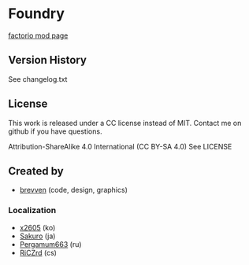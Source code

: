 # Foundry

[factorio mod page](https://mods.factorio.com/mod/bzfoundry)

## Version History
See changelog.txt

## License

This work is released under a CC license instead of MIT. Contact me on github if you have questions.

Attribution-ShareAlike 4.0 International (CC BY-SA 4.0) 
See LICENSE

## Created by

- [brevven](https://mods.factorio.com/user/brevven) (code, design, graphics)

### Localization

- [x2605](https://github.com/x2605) (ko)
- [Sakuro](https://github.com/sakuro) (ja)
- [Pergamum663](https://github.com/Pergamum663) (ru)
- [RiCZrd](https://mods.factorio.com/user/RiCZrd) (cs)
